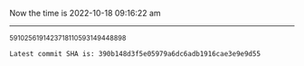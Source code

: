 Now the time is 2022-10-18 09:16:22 am

---

<small>5910256191423718110593149448898</small>

```txt
Latest commit SHA is: 390b148d3f5e05979a6dc6adb1916cae3e9e9d55
```
